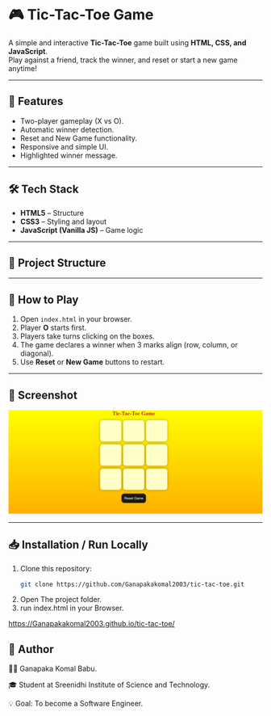 # 🎮 Tic-Tac-Toe Game  


A simple and interactive **Tic-Tac-Toe** game built using **HTML, CSS, and JavaScript**.  
Play against a friend, track the winner, and reset or start a new game anytime!  

---

## 🚀 Features  
- Two-player gameplay (X vs O).  
- Automatic winner detection.  
- Reset and New Game functionality.  
- Responsive and simple UI.  
- Highlighted winner message.  

---

## 🛠️ Tech Stack  
- **HTML5** – Structure  
- **CSS3** – Styling and layout  
- **JavaScript (Vanilla JS)** – Game logic  

---

## 📂 Project Structure  

---

## 🎯 How to Play  
1. Open `index.html` in your browser.  
2. Player **O** starts first.  
3. Players take turns clicking on the boxes.  
4. The game declares a winner when 3 marks align (row, column, or diagonal).  
5. Use **Reset** or **New Game** buttons to restart.  

---

## 📸 Screenshot  

![Tic Tac Toe Screenshot](screenshot.jpg)  

---

## 📥 Installation / Run Locally  
1. Clone this repository:  
   ```bash
   git clone https://github.com/Ganapakakomal2003/tic-tac-toe.git
2. Open The project folder.
3. run index.html in your Browser.


https://Ganapakakomal2003.github.io/tic-tac-toe/

## 🙌 Author

👨‍💻 Ganapaka Komal Babu.

🎓 Student at Sreenidhi Institute of Science and Technology.

💡 Goal: To become a Software Engineer.
   
